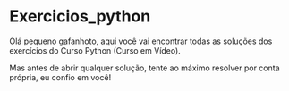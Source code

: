 # Exercicios_python

Olá pequeno gafanhoto, 
  aqui você vai encontrar todas as soluções dos exercícios do Curso Python (Curso em Vídeo).
  
  Mas antes de abrir qualquer solução, tente ao máximo resolver por conta própria, eu confio em você!

